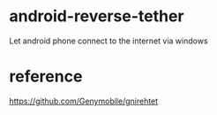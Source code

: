 # android-reverse-tether
Let android phone connect to the internet via windows

# reference
https://github.com/Genymobile/gnirehtet
